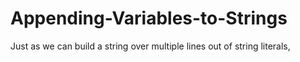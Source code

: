 # Appending-Variables-to-Strings

Just as we can build a string over multiple lines out of string literals,

